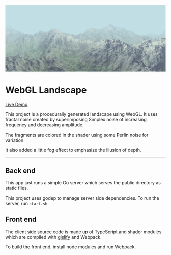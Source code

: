![alt text](/screenshot.png)
# WebGL Landscape

[Live Demo](https://dcthetall-webgl-landscape.herokuapp.com)

This project is a procedurally generated
landscape using WebGL. It uses fractal noise
created by superimposing Simplex noise
of increasing frequency and decreasing amplitude.

The fragments are colored in the shader using
some Perlin noise for variation.

It also added a little fog effect to emphasize
the illusion of depth.

---

## Back end
This app just runs a simple Go server which serves the
public directory as static files.

This project uses godep to manage server side dependencies.
To run the server, run `start.sh`.

## Front end
The client side source code is made up of TypeScript
and shader modules which are compiled with [glslify](https://www.npmjs.com/package/glslify)
and Webpack.

To build the front end, install node
modules and run Webpack.

